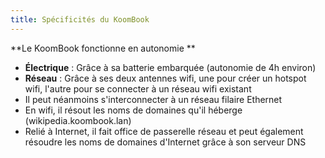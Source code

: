 ```yaml
---
title: Spécificités du KoomBook
---
```

**Le KoomBook fonctionne en autonomie **
- **Électrique** : Grâce à sa batterie embarquée (autonomie de 4h environ)
- **Réseau** : Grâce à ses deux antennes wifi, une pour créer un hotspot wifi, l'autre pour se connecter à un réseau wifi existant
- Il peut néanmoins s'interconnecter à un réseau filaire Ethernet
- En wifi, il résout les noms de domaines qu'il héberge (wikipedia.koombook.lan)
- Relié à Internet, il fait office de passerelle réseau et peut également résoudre les noms de domaines d'Internet grâce à son serveur DNS
